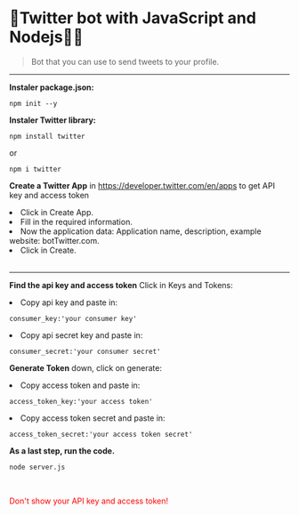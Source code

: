 # 🚀Twitter bot with JavaScript and Nodejs👩‍💻 



>Bot that you can use to send tweets to your profile.

-------------------
**Instaler package.json:**
```
npm init --y
```
**Instaler Twitter library:**
```
npm install twitter  
```
or
```
npm i twitter
```

**Create a Twitter App** in https://developer.twitter.com/en/apps to get API key and access token
<li>Click in Create App.</li>
<li>Fill in the required information.</li>
<li>Now the application data: Application name, description, example website: botTwitter.com.</li>
<li>Click in Create.</li>
<br>

---------------------
**Find the api key and access token** Click in Keys and Tokens:
<li>Copy api key and paste in:</li>

```
consumer_key:'your consumer key'
```
 <li>Copy api secret key and paste in:</li>

```
consumer_secret:'your consumer secret'
```

**Generate Token** down, click on generate:


<li>Copy access token and paste in:</li>

```
access_token_key:'your access token'
```
<li>Copy access token secret and paste in:</li>

```
access_token_secret:'your access token secret'
```

**As a last step, run the code.**
```
node server.js
```



<br>
<p style="color:red;"> Don't show your API key and access token!</p>

